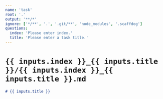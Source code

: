 ```yaml
---
name: 'task'
root: '.'
output: '**/*'
ignore: ['*/**', '.', '.git/**', 'node_modules', '.scaffdog']
questions:
  index: 'Please enter index.'
  title: 'Please enter a task title.'
---
```


# `{{ inputs.index }}_{{ inputs.title }}/{{ inputs.index }}_{{ inputs.title }}.md`

```markdown
# {{ inputs.title }}

```
